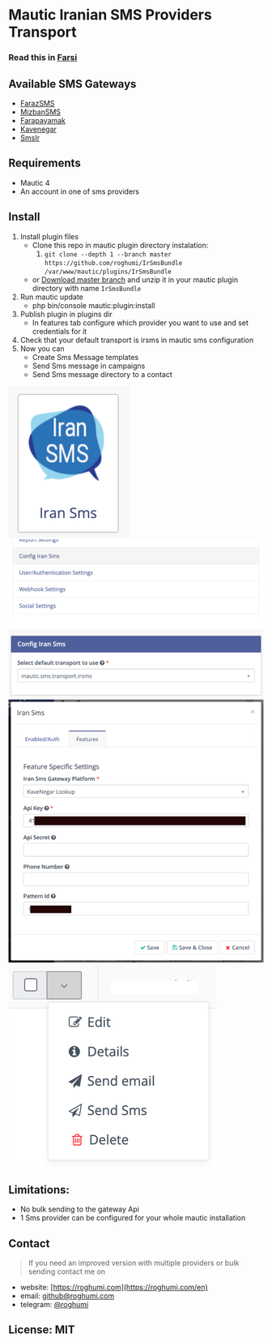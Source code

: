 # Mautic Iranian SMS Providers Transport
### Read this in [Farsi](/README.fa.md)

## Available SMS Gateways
* [FarazSMS](https://farazsms.com/)
* [MizbanSMS](https://www.my.mizbansms.ir/)
* [Farapayamak](https://farapayamak.ir/)
* [Kavenegar](https://kavenegar.com/)
* [SmsIr](https://sms.ir/)

## Requirements
* Mautic 4
* An account in one of sms providers

## Install
1. Install plugin files
    * Clone this repo in mautic plugin directory instalation:
        1. ``git clone --depth 1 --branch master https://github.com/roghumi/IrSmsBundle /var/www/mautic/plugins/IrSmsBundle``
    * or [Download master branch](https://github.com/roghumi/IrSmsBundle/archive/refs/heads/main.zip) and unzip it in your mautic plugin directory with name ``IrSmsBundle``
1. Run mautic update
    * php bin/console mautic:plugin:install
1. Publish plugin in plugins dir
    * In features tab configure which provider you want to use and set credentials for it
1. Check that your default transport is irsms in mautic sms configuration
1. Now you can
    * Create Sms Message templates
    * Send Sms message in campaigns
    * Send Sms message directory to a contact


![Enable IrSms plugin in Mautic plugins](./.github/img/plugin-icon.png)
![Config IrSms as default transport](./.github/img/config.png)
![Select and configure your provider](./.github/img/integrations-features.png)
![Send direct message or use in campaign builder](./.github/img/send-direct-message.png)


## Limitations:
* No bulk sending to the gateway Api
* 1 Sms provider can be configured for your whole mautic installation


## Contact
> If you need an improved version with multiple providers or bulk sending contact me on
* website: [https://roghumi.com](https://roghumi.com/en)
* email: [github@roghumi.com](mailto:github@roghumi.com)
* telegram: [@roghumi](https://telegram.me/roghumi)

## License: MIT
